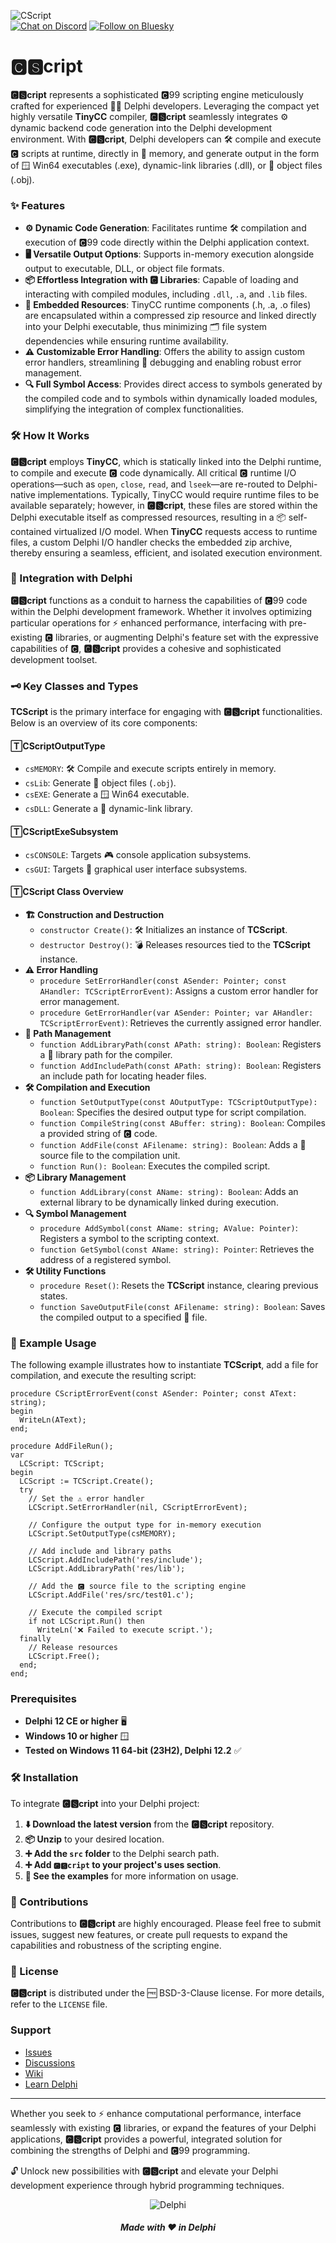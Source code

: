 ![CScript](media/cscript.png)  
[![Chat on Discord](https://img.shields.io/discord/754884471324672040?style=for-the-badge)](https://discord.gg/tPWjMwK)
[![Follow on Bluesky](https://img.shields.io/badge/Bluesky-tinyBigGAMES-blue?style=for-the-badge&logo=bluesky)](https://bsky.app/profile/tinybiggames.com)

# 🅲🆂cript

**🅲🆂cript** represents a sophisticated 🅲99 scripting engine meticulously crafted for experienced 🧑‍💻 Delphi developers. Leveraging the compact yet highly versatile **TinyCC** compiler, **🅲🆂cript** seamlessly integrates ⚙️ dynamic backend code generation into the Delphi development environment. With **🅲🆂cript**, Delphi developers can 🛠️ compile and execute 🅲 scripts at runtime, directly in 💾 memory, and generate output in the form of 🪟 Win64 executables (.exe), dynamic-link libraries (.dll), or 📂 object files (.obj).

### ✨ Features

- **⚙️ Dynamic Code Generation**: Facilitates runtime 🛠️ compilation and execution of 🅲99 code directly within the Delphi application context.
- **🖥️ Versatile Output Options**: Supports in-memory execution alongside output to executable, DLL, or object file formats.
- **📦 Effortless Integration with 🅲 Libraries**: Capable of loading and interacting with compiled modules, including `.dll`, `.a`, and `.lib` files.
- **📂 Embedded Resources**: TinyCC runtime components (.h, .a, .o files) are encapsulated within a compressed zip resource and linked directly into your Delphi executable, thus minimizing 🗂️ file system dependencies while ensuring runtime availability.
- **⚠️ Customizable Error Handling**: Offers the ability to assign custom error handlers, streamlining 🐞 debugging and enabling robust error management.
- **🔍 Full Symbol Access**: Provides direct access to symbols generated by the compiled code and to symbols within dynamically loaded modules, simplifying the integration of complex functionalities.

### 🛠️ How It Works

**🅲🆂cript** employs **TinyCC**, which is statically linked into the Delphi runtime, to compile and execute 🅲 code dynamically. All critical 🅲 runtime I/O operations—such as `open`, `close`, `read`, and `lseek`—are re-routed to Delphi-native implementations. Typically, TinyCC would require runtime files to be available separately; however, in **🅲🆂cript**, these files are stored within the Delphi executable itself as compressed resources, resulting in a 📦 self-contained virtualized I/O model. When **TinyCC** requests access to runtime files, a custom Delphi I/O handler checks the embedded zip archive, thereby ensuring a seamless, efficient, and isolated execution environment.

### 🧩 Integration with Delphi

**🅲🆂cript** functions as a conduit to harness the capabilities of 🅲99 code within the Delphi development framework. Whether it involves optimizing particular operations for ⚡ enhanced performance, interfacing with pre-existing 🅲 libraries, or augmenting Delphi's feature set with the expressive capabilities of 🅲, **🅲🆂cript** provides a cohesive and sophisticated development toolset.

### 🗝️ Key Classes and Types

**TCScript** is the primary interface for engaging with **🅲🆂cript** functionalities. Below is an overview of its core components:

#### 🅃CScriptOutputType
- `csMEMORY`: 🛠️ Compile and execute scripts entirely in memory.
- `csLib`: Generate 📂 object files (`.obj`).
- `csEXE`: Generate a 🪟 Win64 executable.
- `csDLL`: Generate a 📄 dynamic-link library.

#### 🅃CScriptExeSubsystem
- `csCONSOLE`: Targets 🎮 console application subsystems.
- `csGUI`: Targets 🎨 graphical user interface subsystems.

#### 🅃CScript Class Overview
- **🏗️ Construction and Destruction**
  - `constructor Create()`: 🛠️ Initializes an instance of **TCScript**.
  - `destructor Destroy()`: 💣 Releases resources tied to the **TCScript** instance.
- **⚠️ Error Handling**
  - `procedure SetErrorHandler(const ASender: Pointer; const AHandler: TCScriptErrorEvent)`: Assigns a custom error handler for error management.
  - `procedure GetErrorHandler(var ASender: Pointer; var AHandler: TCScriptErrorEvent)`: Retrieves the currently assigned error handler.
- **📂 Path Management**
  - `function AddLibraryPath(const APath: string): Boolean`: Registers a 📁 library path for the compiler.
  - `function AddIncludePath(const APath: string): Boolean`: Registers an include path for locating header files.
- **🛠️ Compilation and Execution**
  - `function SetOutputType(const AOutputType: TCScriptOutputType): Boolean`: Specifies the desired output type for script compilation.
  - `function CompileString(const ABuffer: string): Boolean`: Compiles a provided string of 🅲 code.
  - `function AddFile(const AFilename: string): Boolean`: Adds a 📄 source file to the compilation unit.
  - `function Run(): Boolean`: Executes the compiled script.
- **📦 Library Management**
  - `function AddLibrary(const AName: string): Boolean`: Adds an external library to be dynamically linked during execution.
- **🔍 Symbol Management**
  - `procedure AddSymbol(const AName: string; AValue: Pointer)`: Registers a symbol to the scripting context.
  - `function GetSymbol(const AName: string): Pointer`: Retrieves the address of a registered symbol.
- **🛠️ Utility Functions**
  - `procedure Reset()`: Resets the **TCScript** instance, clearing previous states.
  - `function SaveOutputFile(const AFilename: string): Boolean`: Saves the compiled output to a specified 📄 file.

### 📖 Example Usage

The following example illustrates how to instantiate **TCScript**, add a file for compilation, and execute the resulting script:

```delphi
procedure CScriptErrorEvent(const ASender: Pointer; const AText: string);
begin
  WriteLn(AText);
end;

procedure AddFileRun();
var
  LCScript: TCScript;
begin
  LCScript := TCScript.Create();
  try
    // Set the ⚠️ error handler
    LCScript.SetErrorHandler(nil, CScriptErrorEvent);
    
    // Configure the output type for in-memory execution
    LCScript.SetOutputType(csMEMORY);
    
    // Add include and library paths
    LCScript.AddIncludePath('res/include');
    LCScript.AddLibraryPath('res/lib');
    
    // Add the 🅲 source file to the scripting engine
    LCScript.AddFile('res/src/test01.c');
    
    // Execute the compiled script
    if not LCScript.Run() then
      WriteLn('❌ Failed to execute script.');
  finally
    // Release resources
    LCScript.Free();
  end;
end;
```

### Prerequisites
- **Delphi 12 CE or higher** 🖥️
- **Windows 10 or higher** 🪟
- **Tested on Windows 11 64-bit (23H2), Delphi 12.2** ✅

### 🛠️ Installation

To integrate **🅲🆂cript** into your Delphi project:

1. **⬇️ Download the latest version** from the **🅲🆂cript** repository.
2. **📦 Unzip** to your desired location.
3. **➕ Add the `src` folder** to the Delphi search path.
4. **➕ Add `🅲🆂cript` to your project's uses section**.
5. **📖 See the examples** for more information on usage.

### 🤝 Contributions

Contributions to **🅲🆂cript** are highly encouraged. Please feel free to submit issues, suggest new features, or create pull requests to expand the capabilities and robustness of the scripting engine.

### 📝 License

**🅲🆂cript** is distributed under the 🆓 BSD-3-Clause license. For more details, refer to the `LICENSE` file.

### Support

- <a href="https://github.com/tinyBigGAMES/CScript/issues" target="_blank">Issues</a>
- <a href="https://github.com/tinyBigGAMES/CScript/discussions" target="_blank">Discussions</a>
- <a href="https://github.com/tinyBigGAMES/CScript/wiki" target="_blank">Wiki</a>
- <a href="https://learndelphi.org/" target="_blank">Learn Delphi</a>

---

Whether you seek to ⚡ enhance computational performance, interface seamlessly with existing 🅲 libraries, or expand the features of your Delphi applications, **🅲🆂cript** provides a powerful, integrated solution for combining the strengths of Delphi and 🅲99 programming.

🔓 Unlock new possibilities with **🅲🆂cript** and elevate your Delphi development experience through hybrid programming techniques.


<p align="center">
<img src="media/delphi.png" alt="Delphi">
</p>
<h5 align="center">

Made with :heart: in Delphi
</h5>

